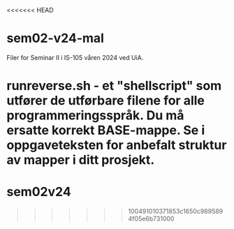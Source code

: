 <<<<<<< HEAD
# sem02-v24-mal
Filer for Seminar II i IS-105 våren 2024 ved UiA.

**runreverse.sh** - et "shellscript" som utfører de utførbare filene for alle programmeringsspråk. Du må ersatte korrekt BASE-mappe. Se i oppgaveteksten for anbefalt struktur av mapper i ditt prosjekt. 
=======
# sem02v24
>>>>>>> 100491010371853c1650c9895894f05e6b731000
